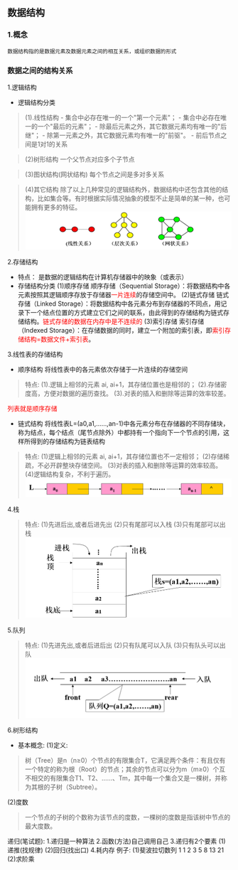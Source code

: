 ## 数据结构
### 1.概念
    数据结构指的是数据元素及数据元素之间的相互关系，或组织数据的形式

### 数据之间的结构关系
1.逻辑结构
- 逻辑结构分类
>(1).线性结构
    - 集合中必存在唯一的一个"第一个元素"；
    - 集合中必存在唯一的一个"最后的元素"；
    - 除最后元素之外，其它数据元素均有唯一的"后继"；
    - 除第一元素之外，其它数据元素均有唯一的"前驱"。
    - 前后节点之间是1对1的关系

>(2)树形结构
    一个父节点对应多个子节点

>(3)图状结构(网状结构)
    每个节点之间是多对多关系

>(4)其它结构
    除了以上几种常见的逻辑结构外，数据结构中还包含其他的结构，比如集合等。有时根据实际情况抽象的模型不止是简单的某一种，也可能拥有更多的特征。
![逻辑结构图](data/img/data1.png)

2.存储结构
- 特点：
是数据的逻辑结构在计算机存储器中的映象（或表示）
- 存储结构分类
(1)顺序存储
顺序存储（Sequential Storage）：将数据结构中各元素按照其逻辑顺序存放于存储器<font color = "red">一片连续</font>的存储空间中。
(2)链式存储
链式存储（Linked Storage）：将数据结构中各元素分布到存储器的不同点，用记录下一个结点位置的方式建立它们之间的联系，由此得到的存储结构为链式存储结构。<font color = "red">链式存储的数据在内存中是不连续的</font>
(3)索引存储
索引存储（Indexed Storage）：在存储数据的同时，建立一个附加的索引表，即<font color = "red">索引存储结构=数据文件+索引表</font>。

3.线性表的存储结构
- 顺序结构
    将线性表中的各元素依次存储于一片连续的存储空间
    
>特点:
(1).逻辑上相邻的元素 ai, ai+1，其存储位置也是相邻的；
(2).存储密度高，方便对数据的遍历查找。
(3).对表的插入和删除等运算的效率较差。

<font color="red">列表就是顺序存储</font>
- 链式结构
    将线性表L=(a0,a1,……,an-1)中各元素分布在存储器的不同存储块，称为结点，每个结点（尾节点除外）中都持有一个指向下一个节点的引用，这样所得到的存储结构为链表结构

>特点:
(1)逻辑上相邻的元素 ai, ai+1，其存储位置也不一定相邻；
(2)存储稀疏，不必开辟整块存储空间。
(3)对表的插入和删除等运算的效率较高。
(4)逻辑结构复杂，不利于遍历。
![链式存储](data/img/data2.png)

4.栈
>特点:
(1)先进后出,或者后进先出
(2)只有尾部可以入栈
(3)只有尾部可以出栈
![链式存储](data/img/data5.png)

5.队列
>特点:
(1)先进先出,或者后进后出
(2)只有队尾可以入队
(3)只有队头可以出队
![链式存储](data/img/data6.png)

6.树形结构
- 基本概念:
(1)定义:
>树（Tree）是n（n≥0）个节点的有限集合T，它满足两个条件：有且仅有一个特定的称为根（Root）的节点；其余的节点可以分为m（m≥0）个互不相交的有限集合T1、T2、……、Tm，其中每一个集合又是一棵树，并称为其根的子树（Subtree）。

(2)度数
>一个节点的子树的个数称为该节点的度数，一棵树的度数是指该树中节点的最大度数。

递归(笔试题):
1.递归是一种算法
2.函数(方法)自己调用自己
3.递归有2个要素
(1)递推(找规律)
(2)回归(找出口)
4.耗内存
例子:
(1)斐波拉切数列
1 1 2 3 5 8 13 21
(2)求阶乘
